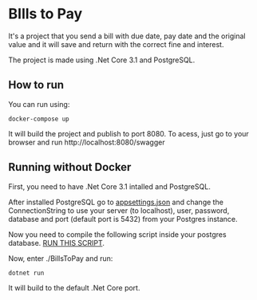 # BIlls to Pay

It's a project that you send a bill with due date, pay date and the original value and it will save and return with the correct fine and interest.

The project is made using .Net Core 3.1 and PostgreSQL.

## How to run

You can run using:

```  docker
docker-compose up
```

It will build the project and publish to port 8080. To acess, just go to your browser and run http://localhost:8080/swagger

## Running without Docker

First, you need to have .Net Core 3.1 intalled and PostgreSQL.

After installed PostgreSQL go to [appsettings.json](./BillsToPay/appsettings.json) and change the ConnectionString to use your server (to localhost), user, password, database and port (default port is 5432) from your Postgres instance.

Now you need to compile the following script inside your postgres database. [RUN THIS SCRIPT](./Script/init.sql).

Now, enter  ./BillsToPay and run:

```
dotnet run
```

It will build to the default .Net Core port.